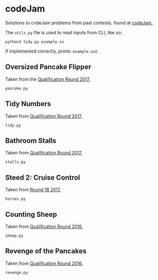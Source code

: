 # codeJam

Solutions to codeJam problems from past contests, found at [codeJam.](https://code.google.com/codejam/past-contests)

The `utils.py` file is used to read inputs from CLI, like so:

```
python3 tidy.py example.in
```

If implemented correctly, prints: `example.out`.

## Oversized Pancake Flipper

Taken from the [Qualification Round 2017.](https://code.google.com/codejam/contest/3264486/dashboard)

```
pancake.py
```

## Tidy Numbers

Taken from [Qualification Round 2017.](https://code.google.com/codejam/contest/3264486/dashboard#s=p1)

```
tidy.py
```

## Bathroom Stalls

Taken from [Qualification Round 2017.](https://code.google.com/codejam/contest/3264486/dashboard#s=p2)

```
stalls.py
```

## Steed 2: Cruise Control

Taken from [Round 1B 2017.](https://code.google.com/codejam/contest/8294486/dashboard)

```
horses.py
```

## Counting Sheep

Taken from [Qualification Round 2016.](https://code.google.com/codejam/contest/6254486/dashboard)

```
sheep.py
```

## Revenge of the Pancakes

Taken from [Qualification Round 2016.](https://code.google.com/codejam/contest/6254486/dashboard#s=p1)

```
revenge.py
```
